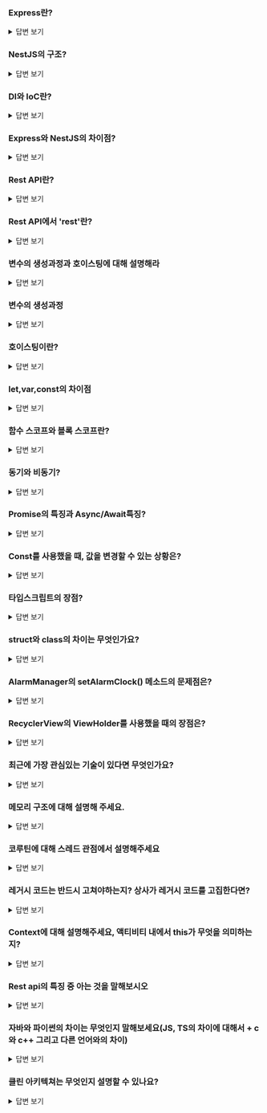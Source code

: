 ### Express란?

<details>
  <summary>답변 보기</summary>

Express는 Node.js에서 사용하는 경량화된 웹 애플리케이션 프레임워크로, HTTP 서버를 간단하게 설정하고, 다양한 요청과 응답을 처리하는 미들웨어를 제공합니다.

</details>

### NestJS의 구조?

<details>
  <summary>답변 보기</summary>

NestJS는 모듈, 컨트롤러, 서비스, 프로바이더 등으로 구성되며, 모듈화와 DI를 활용해 서비스 간 의존성을 관리합니다.

</details>

### DI와 IoC란?

<details>
  <summary>답변 보기</summary>

DI는 의존성을 외부에서 주입하는 방식이고, IoC는 제어의 흐름을 프레임워크가 담당하는 개념입니다.

</details>

### Express와 NestJS의 차이점?

<details>
  <summary>답변 보기</summary>

Express는 경량화된 자유로운 구조, NestJS는 모듈화와 DI를 기본으로 하여 더 복잡한 애플리케이션 구조에 적합합니다.

</details>

### Rest API란?

<details>
  <summary>답변 보기</summary>

REST API는 자원의 상태를 HTTP 메서드를 통해 처리하는 API입니다.

</details>

### Rest API에서 'rest'란?

<details>
  <summary>답변 보기</summary>

'REST'는 Representational State Transfer의 약자로, 자원의 표현과 상태를 전송하는 것을 의미합니다.

</details>

### 변수의 생성과정과 호이스팅에 대해 설명해라

<details>
  <summary>답변 보기</summary>

변수는 선언, 초기화, 할당의 단계를 거치며, 자바스크립트에서 호이스팅은 선언이 코드 상단으로 끌어올려지는 동작을 합니다.

</details>

### 변수의 생성과정

<details>
  <summary>답변 보기</summary>

변수는 선언 후 초기화되고, 그 후 할당이 이루어집니다.

</details>

### 호이스팅이란?

<details>
  <summary>답변 보기</summary>

호이스팅은 변수나 함수 선언이 코드 상단으로 끌어올려지는 자바스크립트의 동작 방식을 의미합니다.

</details>

### let,var,const의 차이점

<details>
  <summary>답변 보기</summary>

var는 함수 스코프, let과 const는 블록 스코프를 가집니다. const는 재할당이 불가능합니다.

</details>

### 함수 스코프와 블록 스코프란?

<details>
  <summary>답변 보기</summary>

함수 스코프는 함수 내에서만 접근 가능한 변수의 범위를, 블록 스코프는 블록 내에서만 유효한 변수를 의미합니다.

</details>

### 동기와 비동기?

<details>
  <summary>답변 보기</summary>

동기는 순차적으로 실행되고, 비동기는 병렬적으로 실행되어 이전 작업이 완료되지 않아도 다음 작업이 진행됩니다.

</details>

### Promise의 특징과 Async/Await특징?

<details>
  <summary>답변 보기</summary>

Promise는 비동기 작업의 결과를 처리하며, Async/Await는 비동기 작업을 동기 코드처럼 작성할 수 있게 도와줍니다.

</details>

### Const를 사용했을 때, 값을 변경할 수 있는 상황은?

<details>
  <summary>답변 보기</summary>

const로 선언된 객체나 배열의 내부 속성은 변경될 수 있습니다.

</details>

### 타입스크립트의 장점?

<details>
  <summary>답변 보기</summary>

타입스크립트는 정적 타입 체크를 제공해 코드의 안전성과 유지보수성을 높입니다.

</details>

### struct와 class의 차이는 무엇인가요?

<details>
  <summary>답변 보기</summary>

struct는 값 타입이고, class는 참조 타입입니다.

</details>

### AlarmManager의 setAlarmClock() 메소드의 문제점은?

<details>
  <summary>답변 보기</summary>

setAlarmClock() 메소드는 배터리 소모가 클 수 있습니다.

</details>

### RecyclerView의 ViewHolder를 사용했을 때의 장점은?

<details>
  <summary>답변 보기</summary>

ViewHolder 패턴은 성능과 메모리 효율성을 높여줍니다.

</details>

### 최근에 가장 관심있는 기술이 있다면 무엇인가요?

<details>
  <summary>답변 보기</summary>

개인적으로 최근에 관심있는 기술을 이야기하세요.

</details>

### 메모리 구조에 대해 설명해 주세요.

<details>
  <summary>답변 보기</summary>

메모리는 스택, 힙, 데이터, 코드 영역으로 나뉘며, 각각의 용도가 다릅니다.

</details>

### 코루틴에 대해 스레드 관점에서 설명해주세요

<details>
  <summary>답변 보기</summary>

코루틴은 경량화된 스레드로 비동기 작업을 효율적으로 처리합니다.

</details>

### 레거시 코드는 반드시 고쳐야하는지? 상사가 레거시 코드를 고집한다면?

<details>
  <summary>답변 보기</summary>

레거시 코드는 반드시 고쳐야 하는 것은 아니지만, 유지보수와 확장성에 문제가 있다면 개선해야 합니다.

</details>

### Context에 대해 설명해주세요, 액티비티 내에서 this가 무엇을 의미하는지?

<details>
  <summary>답변 보기</summary>

Context는 애플리케이션의 현재 상태에 대한 정보를 제공하며, 액티비티 내에서 this는 현재 액티비티의 인스턴스를 의미합니다.

</details>

### Rest api의 특징 중 아는 것을 말해보시오

<details>
  <summary>답변 보기</summary>

REST API는 상태가 없으며, 자원을 HTTP 메서드를 통해 접근합니다.

</details>

### 자바와 파이썬의 차이는 무엇인지 말해보세요(JS, TS의 차이에 대해서 + c와 c++ 그리고 다른 언어와의 차이)

<details>
  <summary>답변 보기</summary>

자바는 정적 타입 언어, 파이썬은 동적 타입 언어로 각각 성능과 간결성에 차이가 있습니다. JS는 동적 타입이고, TS는 정적 타입을 추가한 언어입니다. C는 절차지향, C++은 객체지향을 지원합니다.

</details>

### 클린 아키텍쳐는 무엇인지 설명할 수 있나요?

<details>
  <summary>답변 보기</summary>

클린 아키텍처는 비즈니스 로직과 외부 시스템의 의존성을 분리하는 아키텍처 패턴입니다.

</details>
